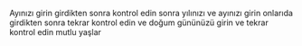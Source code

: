 Ayınızı girin 
girdikten sonra kontrol edin 
sonra yılınızı ve ayınızı girin
onlarıda girdikten sonra tekrar kontrol edin
ve doğum gününüzü girin
ve tekrar kontrol edin mutlu yaşlar

